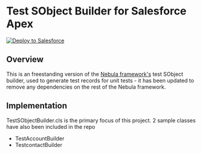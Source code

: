 # Test SObject Builder for Salesforce Apex
<a target="_blank" href="https://githubsfdeploy.herokuapp.com">
  <img alt="Deploy to Salesforce"
       src="https://raw.githubusercontent.com/afawcett/githubsfdeploy/master/src/main/webapp/resources/img/deploy.png">
</a>

## Overview
This is an freestanding version of the [Nebula framework's](https://github.com/jongpie/NebulaFramework/) test SObject builder, used to generate test records for unit tests - it has been updated to remove any dependencies on the rest of the Nebula framework.

## Implementation
TestSObjectBuilder.cls is the primary focus of this project. 2 sample classes have also been included in the repo
* TestAccountBuilder
* TestcontactBuilder